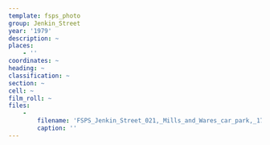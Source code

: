 ```yaml
---
template: fsps_photo
group: Jenkin_Street
year: '1979'
description: ~
places:
    - ''
coordinates: ~
heading: ~
classification: ~
section: ~
cell: ~
film_roll: ~
files:
    -
        filename: 'FSPS_Jenkin_Street_021,_Mills_and_Wares_car_park,_17,_16-G,_1979.png'
        caption: ''
---
```

